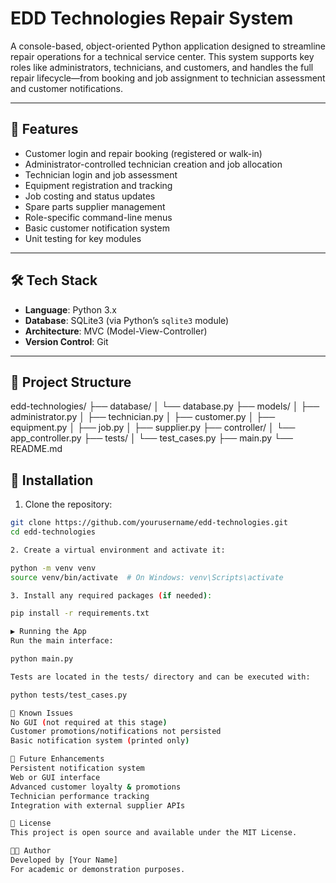# EDD Technologies Repair System

A console-based, object-oriented Python application designed to streamline repair operations for a technical service center. This system supports key roles like administrators, technicians, and customers, and handles the full repair lifecycle—from booking and job assignment to technician assessment and customer notifications.

---

## 🚀 Features

- Customer login and repair booking (registered or walk-in)
- Administrator-controlled technician creation and job allocation
- Technician login and job assessment
- Equipment registration and tracking
- Job costing and status updates
- Spare parts supplier management
- Role-specific command-line menus
- Basic customer notification system
- Unit testing for key modules

---

## 🛠️ Tech Stack

- **Language**: Python 3.x
- **Database**: SQLite3 (via Python’s `sqlite3` module)
- **Architecture**: MVC (Model-View-Controller)
- **Version Control**: Git

---

## 📁 Project Structure

edd-technologies/
├── database/
│ └── database.py
├── models/
│ ├── administrator.py
│ ├── technician.py
│ ├── customer.py
│ ├── equipment.py
│ ├── job.py
│ ├── supplier.py
├── controller/
│ └── app_controller.py
├── tests/
│ └── test_cases.py
├── main.py
└── README.md


## 🧰 Installation

1. Clone the repository:

```bash
git clone https://github.com/yourusername/edd-technologies.git
cd edd-technologies

2. Create a virtual environment and activate it:

python -m venv venv
source venv/bin/activate  # On Windows: venv\Scripts\activate

3. Install any required packages (if needed):

pip install -r requirements.txt

▶️ Running the App
Run the main interface:

python main.py

Tests are located in the tests/ directory and can be executed with:

python tests/test_cases.py

🐞 Known Issues
No GUI (not required at this stage)
Customer promotions/notifications not persisted
Basic notification system (printed only)

🧠 Future Enhancements
Persistent notification system
Web or GUI interface
Advanced customer loyalty & promotions
Technician performance tracking
Integration with external supplier APIs

📜 License
This project is open source and available under the MIT License.

👨‍💻 Author
Developed by [Your Name]
For academic or demonstration purposes.
